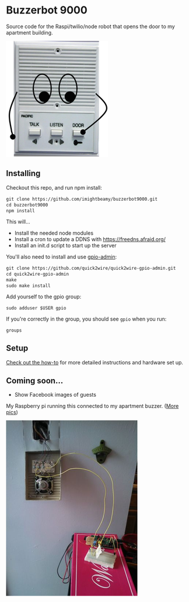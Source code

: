 Buzzerbot 9000
===========

Source code for the Raspi/twilio/node robot that opens the door to my apartment building.

![buzzerbot](images/buzzerbot.png)

## Installing

Checkout this repo, and run npm install:

    git clone https://github.com/imightbeamy/buzzerbot9000.git
    cd buzzerbot9000
    npm install

This will...

* Install the needed node modules
* Install a cron to update a DDNS with https://freedns.afraid.org/
* Install an init.d script to start up the server

You'll also need to install and use [gpio-admin](https://github.com/quick2wire/quick2wire-gpio-admin):

    git clone https://github.com/quick2wire/quick2wire-gpio-admin.git
    cd quick2wire-gpio-admin
    make
    sudo make install

Add yourself to the gpio group:

    sudo adduser $USER gpio

If you're correctly in the group, you should see `gpio` when you run:

    groups

## Setup

[Check out the how-to](how_to.md) for more detailed instructions and hardware set up.

## Coming soon...
* Show Facebook images of guests

My Raspberry pi running this connected to my apartment buzzer.
([More pics](https://github.com/imightbeamy/buzzerbot9000/blob/master/how_to.md#extra-pictures))

![hardware](images/hardware.jpg)
